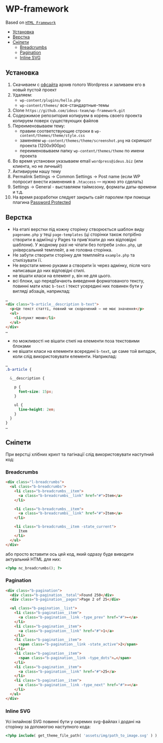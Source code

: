 # WP-framework
Based on [`HTML Framework`](https://github.com/ideus-team/html-framework)

* [Установка](#установка)
* [Верстка](#верстка)
* [Сніпети](#сніпети)
  * [Breadcrumbs](#breadcrumbs)
  * [Pagination](#pagination)
  * [Inline SVG](#inline-svg)

## Установка
1. Скачиваем с [офсайта](https://wordpress.org/download/) архив голого Wordpress и заливаем его в новый пустой проект
2. Удаляем:
   * `wp-content/plugins/hello.php`
   * `wp-content/themes/` все-стандартные-темы
3. Clone `https://github.com/ideus-team/wp-framework.git`
4. Содержимое репозитория копируем в корень своего проекта копируем поверх существующих файлов
5. Переименовываем тему:
   * правим соответствующие строки в `wp-content/themes/theme/style.css`
   * заменяем `wp-content/themes/theme/screenshot.png` на скриншот проекта (1200х900px)
   * переименовываем папку `wp-content/themes/theme` по имени проекта
6. Во время установки указываем email `wordpress@ideus.biz` (или клиента, но не личный!)
7. Активируем нашу тему
8. Permalink Settings → Common Settings → Post name (если WP попросит внести изменения в `.htaccess` — нужно это сделать)
9. Settings → General - выставляем таймозону, форматы даты-времени и т.д.
10. На время разработки следует закрыть сайт паролем при помощи плагина [Password Protected](https://wordpress.org/plugins/password-protected/)

## Верстка
* На етапі верстки під кожну сторінку створюється шаблон виду `pagename.php` у теці `page-templates` (ці сторінки також потрібно створити в адміїнці у Pages та прив'язати до них відповідні шаблони). У жодному разі не чіпати без потреби `index.php`, це універсальний темплейт, а не головна сторінка.
* Не забути створити сторінку для темплейта `example.php` та стилізувати її.
* Не верстати меню руками а створити їх через адмінку, після чого написавши до них відповідні стилі.
* не вішати класи на елемент `p`, він не для цього.
* всі блоки, що передбачають виведення форматованого тексту, повинні мати клас `b-text` і текст усередині них повинен бути у вигляді абзаців, наприклад:
```html
…
<div class="b-article__description b-text">
  <p>Це текст статті, повний чи скорочений — не має значення</p>
  <ul>
    <li>пункт меню</li>
  </ul>
</div>
…
```
* по можливості не вішати стилі на елементи поза текстовими блоками
* не вішати класи на елементи всередині `b-text`, це саме той випадок, коли слід використовувати елементи. Наприклад:
```scss
…
.b-article {

  &__description {

    p {
      font-size: 15px;
    }

    ul {
      line-height: 2em;
    }
  }
}
…
```

## Сніпети
При верстці хлібних крихт та пагінації слід використовувати наступний код:

### Breadcrumbs
```html
<div class="l-breadcrumbs">
  <ul class="b-breadcrumbs">
    <li class="b-breadcrumbs__item">
      <a class="b-breadcrumbs__link" href="#">Item</a>
    </li>

    <li class="b-breadcrumbs__item">
      <a class="b-breadcrumbs__link" href="#">Item</a>
    </li>

    <li class="b-breadcrumbs__item -state_current">
      Item
    </li>
  </ul>
</div>
```
або просто вставити ось цей код, який одразу буде виводити актуальний HTML для них:
```php
<?php nc_breadcrumbs(); ?>
```

### Pagination
```html
<div class="b-pagination">
  <div class="b-pagination__total">Found 250</div>
  <div class="b-pagination__pages">Page 2 of 25</div>

  <ul class="b-pagination__list">
    <li class="b-pagination__item">
      <a class="b-pagination__link -type_prev" href="#">←</a>
    </li>
    <li class="b-pagination__item">
      <a class="b-pagination__link" href="#">1</a>
    </li>
    <li class="b-pagination__item">
      <span class="b-pagination__link -state_active">2</span>
    </li>
    <li class="b-pagination__item">
      <span class="b-pagination__link -type_dots">…</span>
    </li>
    <li class="b-pagination__item">
      <a class="b-pagination__link" href="#">25</a>
    </li>
    <li class="b-pagination__item">
      <a class="b-pagination__link -type_next" href="#">→</a>
    </li>
  </ul>
</div>
```

### Inline SVG
Усі інлайнові SVG повинні бути у окремих svg-файлах і додані на сторінку за допомогою наступного кода:
```php
<?php include( get_theme_file_path( 'assets/img/path_to_image.svg' ) ); ?>
```
